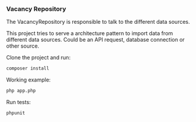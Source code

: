 ### Vacancy Repository

The VacancyRepository is responsible to talk to the different data sources.

This project tries to serve a architecture pattern to import data from different data sources. Could be an API request, database connection or other source.

Clone the project and run:
```bash
composer install
```

Working example:
```bash
php app.php
```

Run tests:
```bash
phpunit
```